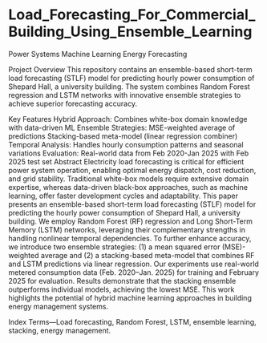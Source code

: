 # Load_Forecasting_For_Commercial_Building_Using_Ensemble_Learning


Power Systems Machine Learning Energy Forecasting

Project Overview
This repository contains an ensemble-based short-term load forecasting (STLF) model for predicting hourly power consumption of Shepard Hall, a university building. The system combines Random Forest regression and LSTM networks with innovative ensemble strategies to achieve superior forecasting accuracy.

Key Features
Hybrid Approach: Combines white-box domain knowledge with data-driven ML
Ensemble Strategies:
MSE-weighted average of predictions
Stacking-based meta-model (linear regression combiner)
Temporal Analysis: Handles hourly consumption patterns and seasonal variations
Evaluation: Real-world data from Feb 2020-Jan 2025 with Feb 2025 test set
Abstract
Electricity load forecasting is critical for efficient power system operation, enabling optimal energy dispatch, cost reduction, and grid stability. Traditional white-box models require extensive domain expertise, whereas data-driven black-box approaches, such as machine learning, offer faster development cycles and adaptability. This paper presents an ensemble-based short-term load forecasting (STLF) model for predicting the hourly power consumption of Shepard Hall, a university building. We employ Random Forest (RF) regression and Long Short-Term Memory (LSTM) networks, leveraging their complementary strengths in handling nonlinear temporal dependencies. To further enhance accuracy, we introduce two ensemble strategies: (1) a mean squared error (MSE)-weighted average and (2) a stacking-based meta-model that combines RF and LSTM predictions via linear regression. Our experiments use real-world metered consumption data (Feb. 2020–Jan. 2025) for training and February 2025 for evaluation. Results demonstrate that the stacking ensemble outperforms individual models, achieving the lowest MSE. This work highlights the potential of hybrid machine learning approaches in building energy management systems.

Index Terms—Load forecasting, Random Forest, LSTM, ensemble learning, stacking, energy management.
